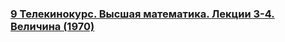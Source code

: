 ### [9 Телекинокурс. Высшая математика. Лекции 3-4. Величина (1970)](https://www.youtube.com/watch?v=Qx6U578Jkc4)

